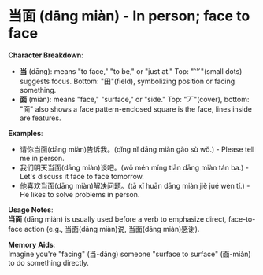# **当面 (dāng miàn) - In person; face to face**

**Character Breakdown**:  
- **当** (dāng): means "to face," "to be," or "just at." Top: "⺌"(small dots) suggests focus. Bottom: "田"(field), symbolizing position or facing something.  
- **面** (miàn): means "face," "surface," or "side." Top: "丆"(cover), bottom: "面" also shows a face pattern-enclosed square is the face, lines inside are features.

**Examples**:  
- 请你当面(dāng miàn)告诉我。(qǐng nǐ dāng miàn gào sù wǒ.) - Please tell me in person.  
- 我们明天当面(dāng miàn)谈吧。(wǒ mén míng tiān dāng miàn tán ba.) - Let's discuss it face to face tomorrow.  
- 他喜欢当面(dāng miàn)解决问题。(tā xǐ huān dāng miàn jiě jué wèn tí.) - He likes to solve problems in person.

**Usage Notes**:  
**当面** (dāng miàn) is usually used before a verb to emphasize direct, face-to-face action (e.g., 当面(dāng miàn)说, 当面(dāng miàn)感谢).

**Memory Aids**:  
Imagine you're "facing" (当-dāng) someone "surface to surface" (面-miàn) to do something directly.